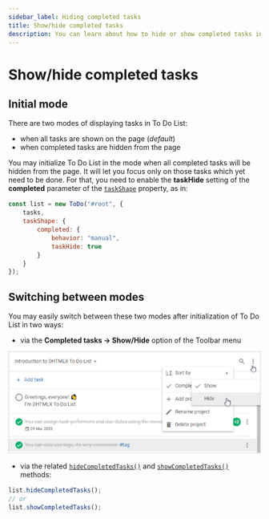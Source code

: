 ```yaml
---
sidebar_label: Hiding completed tasks
title: Show/hide completed tasks
description: You can learn about how to hide or show completed tasks in the documentation of the DHTMLX JavaScript To Do List library. Browse developer guides and API reference, try out code examples and live demos, and download a free 30-day evaluation version of DHTMLX To Do List.
---
```


# Show/hide completed tasks

## Initial mode

There are two modes of displaying tasks in To Do List:

- when all tasks are shown on the page (*default*)
- when completed tasks are hidden from the page

You may initialize To Do List in the mode when all completed tasks will be hidden from the page. It will let you focus only on those tasks which yet need to be done. For that, you need to enable the **taskHide** setting of the **completed** parameter of the [`taskShape`](api/configs/taskshape_config.md) property, as in:  

~~~js {6}
const list = new ToDo("#root", {
    tasks,
    taskShape: {
        completed: {
            behavior: "manual",
            taskHide: true
        }
    }
});
~~~

## Switching between modes

You may easily switch between these two modes after initialization of To Do List in two ways:

- via the **Completed tasks -> Show/Hide** option of the Toolbar menu

![Hide_show_completed_tasks](../assets/hideshow_completedtasks.png)

- via the related [`hideCompletedTasks()`](api/methods/hidecompletedtasks_method.md) and [`showCompletedTasks()`](api/methods/showcompletedtasks_method.md) methods:

~~~js
list.hideCompletedTasks(); 
// or
list.showCompletedTasks(); 
~~~